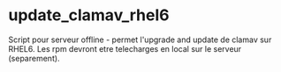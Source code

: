 # update_clamav_rhel6
Script pour serveur offline - permet l'upgrade and update de clamav sur RHEL6.
Les rpm devront etre telecharges en local sur le serveur (separement).

